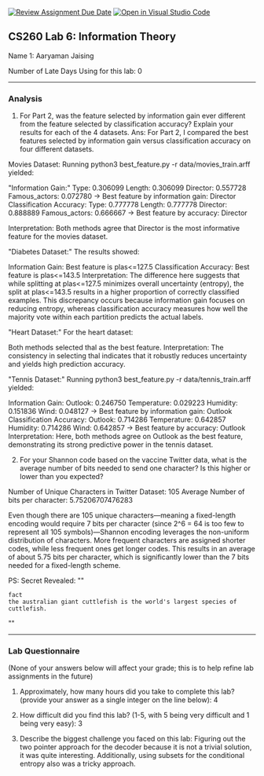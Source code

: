 [![Review Assignment Due Date](https://classroom.github.com/assets/deadline-readme-button-22041afd0340ce965d47ae6ef1cefeee28c7c493a6346c4f15d667ab976d596c.svg)](https://classroom.github.com/a/e-vSfM0f)
[![Open in Visual Studio Code](https://classroom.github.com/assets/open-in-vscode-2e0aaae1b6195c2367325f4f02e2d04e9abb55f0b24a779b69b11b9e10269abc.svg)](https://classroom.github.com/online_ide?assignment_repo_id=18751757&assignment_repo_type=AssignmentRepo)
## CS260 Lab 6: Information Theory

Name 1: Aaryaman Jaising

Number of Late Days Using for this lab: 0

---

### Analysis

1. For Part 2, was the feature selected by information gain ever different from the feature selected by classification accuracy? Explain your results for each of the 4 datasets.
Ans:    For Part 2, I compared the best features selected by information gain versus classification accuracy on four different datasets.

Movies Dataset:
Running python3 best_feature.py -r data/movies_train.arff yielded:

"Information Gain:"
Type: 0.306099
Length: 0.306099
Director: 0.557728
Famous_actors: 0.072780
→ Best feature by information gain: Director
Classification Accuracy:
Type: 0.777778
Length: 0.777778
Director: 0.888889
Famous_actors: 0.666667
→ Best feature by accuracy: Director

Interpretation: Both methods agree that Director is the most informative feature for the movies dataset.



"Diabetes Dataset:"
The results showed:

Information Gain: Best feature is plas<=127.5
Classification Accuracy: Best feature is plas<=143.5
Interpretation: The difference here suggests that while splitting at plas<=127.5 minimizes overall uncertainty (entropy), the split at plas<=143.5 results in a higher proportion of correctly classified examples. This discrepancy occurs because information gain focuses on reducing entropy, whereas classification accuracy measures how well the majority vote within each partition predicts the actual labels.


"Heart Dataset:"
For the heart dataset:

Both methods selected thal as the best feature.
Interpretation: The consistency in selecting thal indicates that it robustly reduces uncertainty and yields high prediction accuracy.


"Tennis Dataset:"
Running python3 best_feature.py -r data/tennis_train.arff yielded:

Information Gain:
Outlook: 0.246750
Temperature: 0.029223
Humidity: 0.151836
Wind: 0.048127
→ Best feature by information gain: Outlook
Classification Accuracy:
Outlook: 0.714286
Temperature: 0.642857
Humidity: 0.714286
Wind: 0.642857
→ Best feature by accuracy: Outlook
Interpretation: Here, both methods agree on Outlook as the best feature, demonstrating its strong predictive power in the tennis dataset.



2. For your Shannon code based on the vaccine Twitter data, what is the average number of bits needed to send one character? Is this higher or lower than you expected?

  Number of Unique Characters in Twitter Dataset: 105
  Average Number of bits per character: 5.75206707476283

  Even though there are 105 unique characters—meaning a fixed-length encoding would require 7 bits per character (since 2^6 = 64 is too few to represent all 105 symbols)—Shannon encoding leverages the non-uniform distribution of characters. More frequent characters are assigned shorter codes, while less frequent ones get longer codes. This results in an average of about 5.75 bits per character, which is significantly lower than the 7 bits needed for a fixed-length scheme.



  PS: Secret Revealed:
  "" 
 
    fact
    the australian giant cuttlefish is the world's largest species of cuttlefish.
    
  ""

---

### Lab Questionnaire

(None of your answers below will affect your grade; this is to help refine lab
assignments in the future)

1. Approximately, how many hours did you take to complete this lab? (provide
  your answer as a single integer on the line below): 4

2. How difficult did you find this lab? (1-5, with 5 being very difficult and 1
  being very easy): 3

3. Describe the biggest challenge you faced on this lab:
    Figuring out the two pointer approach for the decoder because it is not a trivial solution, it was quite interesting. 
    Additionally, using subsets for the conditional entropy also was a tricky approach.
